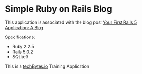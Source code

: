 # Simple Ruby on Rails Blog

This application is associated with the blog post [Your First Rails 5 Application: A Blog](https://techbytes.io/2017/04/06/your-first-rails-5-application-the-blog/) 

Specifications:

* Ruby 2.2.5
* Rails 5.0.2
* SQLite3

This is a [techBytes.io](https://techbytes.io/) Training Application
